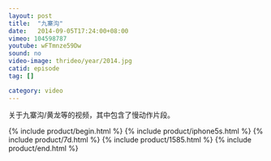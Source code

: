 ```yaml
---
layout: post
title:  "九寨沟"
date:   2014-09-05T17:24:00+08:00
vimeo: 104598787
youtube: wFTmnze59Dw
sound: no
video-image: thrideo/year/2014.jpg
catid: episode
tag: []

category: video
---
```

关于九寨沟/黄龙等的视频，其中包含了慢动作片段。

{% include product/begin.html %}
{% include product/iphone5s.html %}
{% include product/7d.html %}
{% include product/1585.html %}
{% include product/end.html %}